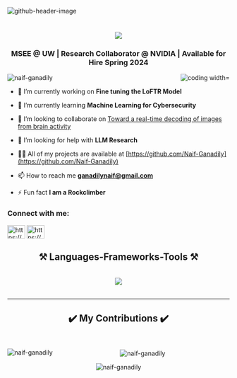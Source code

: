 ![github-header-image](https://github.com/Naif-Ganadily/Naif-Ganadily/assets/103202628/6720e85d-4def-4a22-9526-8c21fec49175)

<h1 align="center">
    <img src="https://readme-typing-svg.herokuapp.com/?font=Seruef&size=35&center=true&vCenter=true&width=500&height=70&duration=4000&lines=Hi+There!+👋;+I'm+Naif+A.+Ganadily!;" />
</h1>

<h3 align="center">MSEE @ UW | Research Collaborator @ NVIDIA | Available for Hire Spring 2024</h3>
<img align="right" alt="coding width="400" src="https://media3.giphy.com/media/v1.Y2lkPTc5MGI3NjExa3Zzb3RuM3F3NzQ2aWJ1cDc5bHF5Z2pseDlhMGhiNjZ5NDhoZGRlayZlcD12MV9pbnRlcm5hbF9naWZfYnlfaWQmY3Q9Zw/qgQUggAC3Pfv687qPC/giphy.gif">

<p align="left"> <img src="https://komarev.com/ghpvc/?username=naif-ganadily&label=Profile%20views&color=0e75b6&style=flat" alt="naif-ganadily" /> </p>

- 🔭 I’m currently working on **Fine tuning the LoFTR Model**

- 🌱 I’m currently learning **Machine Learning for Cybersecurity**

- 👯 I’m looking to collaborate on [Toward a real-time decoding of images from brain activity](https://ai.meta.com/blog/brain-ai-image-decoding-meg-magnetoencephalography/)

- 🤝 I’m looking for help with **LLM Research**

- 👨‍💻 All of my projects are available at [https://github.com/Naif-Ganadily](https://github.com/Naif-Ganadily)

- 📫 How to reach me **ganadilynaif@gmail.com**

- ⚡ Fun fact **I am a Rockclimber**

<h3 align="left">Connect with me:</h3>
<p align="left">
<a href="https://www.linkedin.com/in/naif-ganadily/" target="blank"><img align="center" src="https://raw.githubusercontent.com/rahuldkjain/github-profile-readme-generator/master/src/images/icons/Social/linked-in-alt.svg" alt="https://www.linkedin.com/in/naif-ganadily/" height="30" width="40" /></a>
<a href="https://www.kaggle.com/naifaganadily" target="blank"><img align="center" src="https://raw.githubusercontent.com/rahuldkjain/github-profile-readme-generator/master/src/images/icons/Social/kaggle.svg" alt="https://www.kaggle.com/naifaganadily" height="30" width="40" /></a>
</p>

<h2 align="center">⚒️ Languages-Frameworks-Tools ⚒️</h2>
<br/>
<div align="center">
    <a href=https://skillicons.dev">
        <img src="https://skillicons.dev/icons?i=python,pytorch,tensorflow,sklearn,kubernetes,docker,c,matlab,git,anaconda,vscode,aws,gcp,wordpress,blender" /><br>
    </a>
</div>

<br/>
<hr/>

<div align="center">
    <h2>✔️ My Contributions ✔️</h2>
    <br>
    

</p><img align="left" src="https://github-readme-stats.vercel.app/api/top-langs?username=naif-ganadily&show_icons=true&locale=en&layout=compact" alt="naif-ganadily" /></p>

<p>&nbsp;<img align="center" src="https://github-readme-stats.vercel.app/api?username=naif-ganadily&show_icons=true&locale=en" alt="naif-ganadily" /></p>

<p><img align="center" src="https://github-readme-streak-stats.herokuapp.com/?user=naif-ganadily&" alt="naif-ganadily" /></p>
